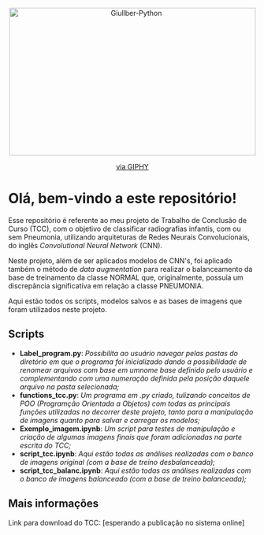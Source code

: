 </div>
  <div align="center"><br>
  <img align="center" alt="Giullber-Python" height="300" width="500" 
    src="https://media.giphy.com/media/9N2UvCx7wXLnG/giphy.gif"><p><a 
    href="https://giphy.com/gifs/digital-brain-ai-PjJ1cLHqLEveXysGDB">via GIPHY</a></p>
 
</div>

# Olá, bem-vindo a este repositório!
Esse repositório é referente ao meu projeto de Trabalho de Conclusão de Curso (TCC), com o objetivo de 
classificar radiografias infantis, com ou sem Pneumonia, utilizando arquiteturas de Redes Neurais Convolucionais, 
do inglês *Convolutional Neural Network* (CNN).

Neste projeto, além de ser aplicados modelos de CNN's, foi aplicado também o método de *data augmentation* para realizar
o balanceamento da base de treinamento da classe NORMAL que, originalmente, possuía um discrepância significativa em relação a
classe PNEUMONIA.

Aqui estão todos os scripts, modelos salvos e as bases de imagens que foram utilizados neste projeto.

## Scripts
- **Label_program.py**: *Possibilita ao usuário navegar pelas pastas do diretório em que o programa foi inicializado dando a
possibilidade de renomear arquivos com base em umnome base definido pelo usuário e complementando com uma numeração definida pela posição daquele arquivo na pasta selecionada;*
- **functions_tcc.py**: *Um programa em .py criado, tulizando conceitos de POO (Programção Orientada a Objetos) com todas as principais
funções utilizadas no decorrer deste projeto, tanto para a manipulação de imagens quanto para salvar e carregar os modelos;*
- **Exemplo_imagem.ipynb**: *Um script para testes de manipulação e criação de algumas imagens finais que foram adicionadas
na parte escrita do TCC;*
- **script_tcc.ipynb**: *Aqui estão todas as análises realizadas com o banco de imagens original (com a base de treino desbalanceada);*
- **script_tcc_balanc.ipynb**: *Aqui estão todas as análises realizadas com o banco de imagens balanceado (com a base de treino balanceada);*

## Mais informações
Link para download do TCC: [esperando a publicação no sistema online]
